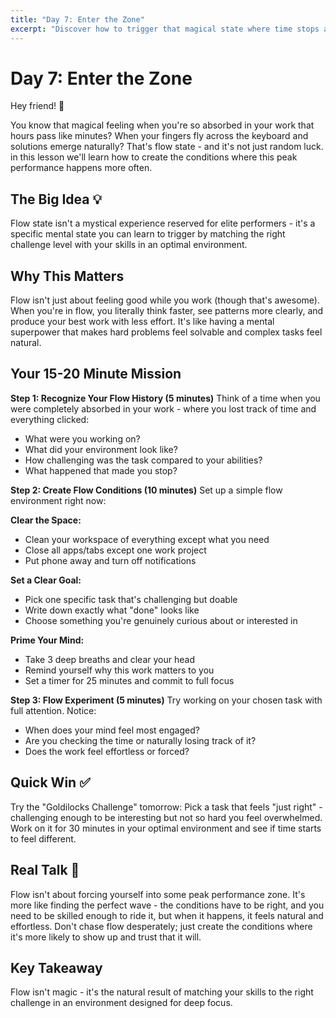 ```yaml
---
title: "Day 7: Enter the Zone"
excerpt: "Discover how to trigger that magical state where time stops and your best work flows effortlessly."
---
```


# Day 7: Enter the Zone

Hey friend! 👋

You know that magical feeling when you're so absorbed in your work that hours pass like minutes? When your fingers fly across the keyboard and solutions emerge naturally? That's flow state - and it's not just random luck. in this lesson we'll learn how to create the conditions where this peak performance happens more often.

## The Big Idea 💡

Flow state isn't a mystical experience reserved for elite performers - it's a specific mental state you can learn to trigger by matching the right challenge level with your skills in an optimal environment.

## Why This Matters

Flow isn't just about feeling good while you work (though that's awesome). When you're in flow, you literally think faster, see patterns more clearly, and produce your best work with less effort. It's like having a mental superpower that makes hard problems feel solvable and complex tasks feel natural.

## Your 15-20 Minute Mission

**Step 1: Recognize Your Flow History (5 minutes)**
Think of a time when you were completely absorbed in your work - where you lost track of time and everything clicked:

- What were you working on?
- What did your environment look like?
- How challenging was the task compared to your abilities?
- What happened that made you stop?

**Step 2: Create Flow Conditions (10 minutes)**
Set up a simple flow environment right now:

**Clear the Space:**

- Clean your workspace of everything except what you need
- Close all apps/tabs except one work project
- Put phone away and turn off notifications

**Set a Clear Goal:**

- Pick one specific task that's challenging but doable
- Write down exactly what "done" looks like
- Choose something you're genuinely curious about or interested in

**Prime Your Mind:**

- Take 3 deep breaths and clear your head
- Remind yourself why this work matters to you
- Set a timer for 25 minutes and commit to full focus

**Step 3: Flow Experiment (5 minutes)**
Try working on your chosen task with full attention. Notice:

- When does your mind feel most engaged?
- Are you checking the time or naturally losing track of it?
- Does the work feel effortless or forced?

## Quick Win ✅

Try the "Goldilocks Challenge" tomorrow: Pick a task that feels "just right" - challenging enough to be interesting but not so hard you feel overwhelmed. Work on it for 30 minutes in your optimal environment and see if time starts to feel different.

## Real Talk 💬

Flow isn't about forcing yourself into some peak performance zone. It's more like finding the perfect wave - the conditions have to be right, and you need to be skilled enough to ride it, but when it happens, it feels natural and effortless. Don't chase flow desperately; just create the conditions where it's more likely to show up and trust that it will.

## Key Takeaway

Flow isn't magic - it's the natural result of matching your skills to the right challenge in an environment designed for deep focus.
